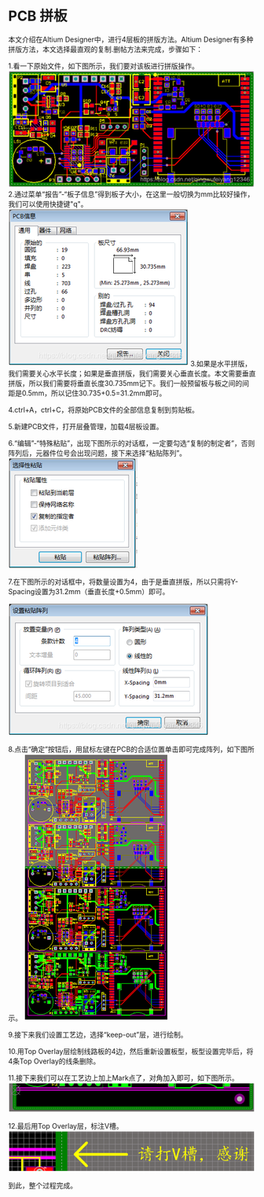 # PCB 拼板
本文介绍在Altium Designer中，进行4层板的拼版方法。Altium Designer有多种拼版方法，本文选择最直观的复制.删帖方法来完成，步骤如下：

1.看一下原始文件，如下图所示，我们要对该板进行拼版操作。
![1](../File/Photo/PCB拼板/1.png)
2.通过菜单“报告”-“板子信息”得到板子大小，在这里一般切换为mm比较好操作，我们可以使用快捷键"q"。
![2](../File/Photo/PCB拼板/2.png)
3.如果是水平拼版，我们需要关心水平长度；如果是垂直拼版，我们需要关心垂直长度。本文需要垂直拼版，所以我们需要将垂直长度30.735mm记下。我们一般预留板与板之间的间距是0.5mm，所以记住30.735+0.5=31.2mm即可。

4.ctrl+A，ctrl+C，将原始PCB文件的全部信息复制到剪贴板。

5.新建PCB文件，打开层叠管理，加载4层板设置。

6.“编辑”-“特殊粘贴”，出现下图所示的对话框，一定要勾选“复制的制定者”，否则阵列后，元器件位号会出现问题，接下来选择“粘贴陈列”。
 ![3](../File/Photo/PCB拼板/3.png)

7.在下图所示的对话框中，将数量设置为4，由于是垂直拼版，所以只需将Y-Spacing设置为31.2mm（垂直长度+0.5mm）即可。
 
![4](../File/Photo/PCB拼板/4.png)

8.点击“确定”按钮后，用鼠标左键在PCB的合适位置单击即可完成阵列，如下图所示。
 ![5](../File/Photo/PCB拼板/5.png)

9.接下来我们设置工艺边，选择“keep-out”层，进行绘制。

 
10.用Top Overlay层绘制线路板的4边，然后重新设置板型，板型设置完毕后，将4条Top Overlay的线条删除。
 
11.接下来我们可以在工艺边上加上Mark点了，对角加入即可，如下图所示。
![6](../File/Photo/PCB拼板/6.png)
 

12.最后用Top Overlay层，标注V槽。
 ![7](../File/Photo/PCB拼板/7.png)


到此，整个过程完成。

 


